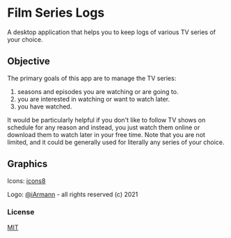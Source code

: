 # Film Series Logs

A desktop application that helps you to keep logs of various TV series of your choice.

## Objective

The primary goals of this app are to manage the TV series:

1. seasons and episodes you are watching or are going to.
2. you are interested in watching or want to watch later.
3. you have watched.

It would be particularly helpful if you don't like to follow TV shows on schedule for any reason
and instead, you just watch them online or download them to watch later in your free time.
Note that you are not limited, and it could be generally used for literally any series of your choice.

## Graphics

Icons: [icons8](https://icons8.com)

Logo: [@iArmann](https://github.com/iArmann) - all rights reserved (c) 2021

### License

[MIT](https://github.com/iArmann/FilmSeriesLogs/blob/master/LICENSE?raw=true)

